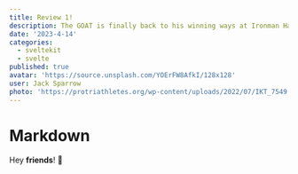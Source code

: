```yaml
---
title: Review 1!
description: The GOAT is finally back to his winning ways at Ironman Hamburg.
date: '2023-4-14'
categories:
  - sveltekit
  - svelte
published: true
avatar: 'https://source.unsplash.com/YOErFW8AfkI/128x128'
user: Jack Sparrow
photo: 'https://protriathletes.org/wp-content/uploads/2022/07/IKT_7549.jpg'
---
```


# Markdown

Hey **friends**! 👋

```ts

```
